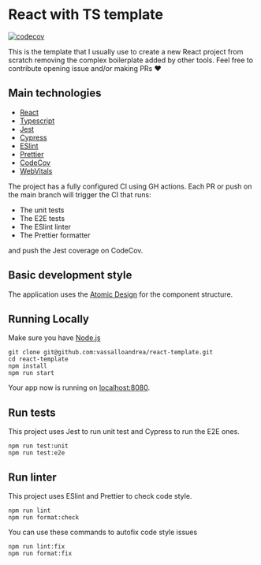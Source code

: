 # React with TS template

[![codecov](https://codecov.io/gh/vassalloandrea/react-template/branch/main/graph/badge.svg?token=FDMIA9PIGN)](https://codecov.io/gh/vassalloandrea/react-template)

This is the template that I usually use to create a new React project from scratch removing
the complex boilerplate added by other tools.
Feel free to contribute opening issue and/or making PRs ❤️

## Main technologies

- [React](https://reactjs.org/)
- [Typescript](https://www.typescriptlang.org/)
- [Jest](https://github.com/facebook/jest)
- [Cypress](https://www.cypress.io/)
- [ESlint](https://github.com/eslint/eslint)
- [Prettier](https://github.com/prettier/prettier)
- [CodeCov](https://about.codecov.io/)
- [WebVitals](https://web.dev/vitals/)

The project has a fully configured CI using GH actions.
Each PR or push on the main branch will trigger the CI that runs:

- The unit tests
- The E2E tests
- The ESlint linter
- The Prettier formatter

and push the Jest coverage on CodeCov.

## Basic development style

The application uses the [Atomic Design](https://bradfrost.com/blog/post/atomic-web-design/) for the component structure.

## Running Locally

Make sure you have [Node.js](http://nodejs.org/)

```
git clone git@github.com:vassalloandrea/react-template.git
cd react-template
npm install
npm run start
```

Your app now is running on [localhost:8080](http://localhost:8080/).

## Run tests

This project uses Jest to run unit test and Cypress to run the E2E ones.

```
npm run test:unit
npm run test:e2e
```

## Run linter

This project uses ESlint and Prettier to check code style.

```
npm run lint
npm run format:check
```

You can use these commands to autofix code style issues

```
npm run lint:fix
npm run format:fix
```
